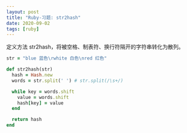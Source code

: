 ```yaml
---
layout: post
title: "Ruby-习题: str2hash"
date: 2020-09-02
tags: [ruby]
---
```


定义方法 str2hash，将被空格、制表符、换行符隔开的字符串转化为散列。

```ruby
str = "blue 蓝色\rwhite 白色\nred 红色"

def str2hash(str)
  hash = Hash.new
  words = str.split(' ') # str.split(/\s+/)

  while key = words.shift
    value = words.shift
    hash[key] = value
  end

  return hash
end
```

